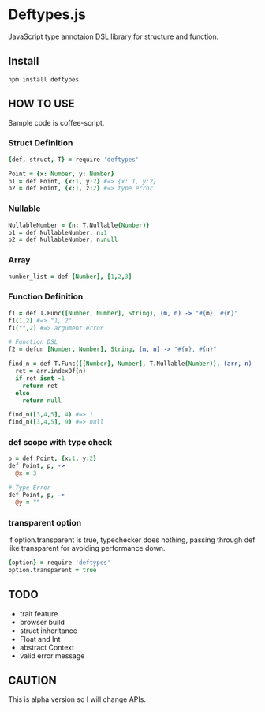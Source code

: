 # Deftypes.js

JavaScript type annotaion DSL library for structure and function.

## Install

```
npm install deftypes
```

## HOW TO USE

Sample code is coffee-script.

### Struct Definition

```coffee
{def, struct, T} = require 'deftypes'

Point = {x: Number, y: Number}
p1 = def Point, {x:1, y:2} #=> {x: 1, y:2}
p2 = def Point, {x:1, z:2} #=> type error
```

### Nullable

```coffee
NullableNumber = {n: T.Nullable(Number)}
p1 = def NullableNumber, n:1
p2 = def NullableNumber, n:null
```

### Array

```coffee
number_list = def [Number], [1,2,3]
```

### Function Definition

```coffee
f1 = def T.Func([Number, Number], String), (m, n) -> "#{m}, #{n}"
f1(1,2) #=> "1, 2"
f1("",2) #=> argument error

# Function DSL
f2 = defun [Number, Number], String, (m, n) -> "#{m}, #{n}"
```

```coffee
find_n = def T.Func([[Number], Number], T.Nullable(Number)), (arr, n) ->
  ret = arr.indexOf(n)
  if ret isnt -1
    return ret
  else
    return null

find_n([3,4,5], 4) #=> 1
find_n([3,4,5], 9) #=> null
```

### def scope with type check

```coffee
p = def Point, {x:1, y:2}
def Point, p, ->
  @x = 3

# Type Error
def Point, p, ->
  @y = ""
```

### transparent option

if option.transparent is true, typechecker does nothing, passing through def like transparent for avoiding performance down.

```coffee
{option} = require 'deftypes'
option.transparent = true
```

## TODO

- trait feature
- browser build
- struct inheritance
- Float and Int
- abstract Context
- valid error message

## CAUTION

This is alpha version so I will change APIs.
